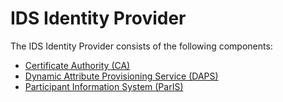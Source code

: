 # IDS Identity Provider

The IDS Identity Provider consists of the following components:
- [Certificate Authority (CA)](CA/README.md)
- [Dynamic Attribute Provisioning Service (DAPS)](DAPS/README.md)
- [Participant Information System (ParIS)](ParIS/README.md)
